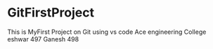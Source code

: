 # GitFirstProject
This  is MyFirst Project on Git using vs code
Ace engineering College
eshwar 497
Ganesh 498

